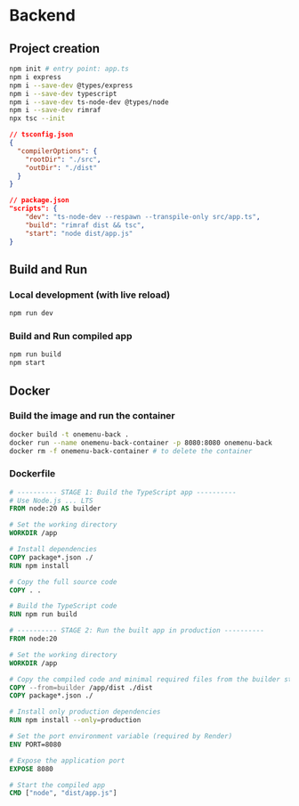 # Backend

## Project creation

```bash
npm init # entry point: app.ts
npm i express
npm i --save-dev @types/express
npm i --save-dev typescript
npm i --save-dev ts-node-dev @types/node
npm i --save-dev rimraf
npx tsc --init
```

```json
// tsconfig.json
{
  "compilerOptions": {
    "rootDir": "./src",
    "outDir": "./dist"
  }
}
```

```json
// package.json
"scripts": {
    "dev": "ts-node-dev --respawn --transpile-only src/app.ts",
    "build": "rimraf dist && tsc",
    "start": "node dist/app.js"
}
```

## Build and Run

### Local development (with live reload)

```bash
npm run dev
```

### Build and Run compiled app

```bash
npm run build
npm start
```

## Docker

### Build the image and run the container

```bash
docker build -t onemenu-back .
docker run --name onemenu-back-container -p 8080:8080 onemenu-back
docker rm -f onemenu-back-container # to delete the container
```

### Dockerfile

```Dockerfile
# ---------- STAGE 1: Build the TypeScript app ----------
# Use Node.js ... LTS
FROM node:20 AS builder

# Set the working directory
WORKDIR /app

# Install dependencies
COPY package*.json ./
RUN npm install

# Copy the full source code
COPY . .

# Build the TypeScript code
RUN npm run build

# ---------- STAGE 2: Run the built app in production ----------
FROM node:20

# Set the working directory
WORKDIR /app

# Copy the compiled code and minimal required files from the builder stage
COPY --from=builder /app/dist ./dist
COPY package*.json ./

# Install only production dependencies
RUN npm install --only=production

# Set the port environment variable (required by Render)
ENV PORT=8080

# Expose the application port
EXPOSE 8080

# Start the compiled app
CMD ["node", "dist/app.js"]
```
